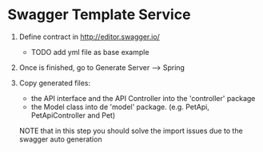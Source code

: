 # Swagger Template Service

1. Define contract in http://editor.swagger.io/
    - TODO add yml file as base example
    
2. Once is finished, go to Generate Server --> Spring

3. Copy generated files:
    - the API interface and the API Controller into the 'controller' package
    - the Model class into de 'model' package. 
    (e.g. PetApi, PetApiController and Pet)
    
    NOTE that in this step you should solve the import issues due to the swagger auto generation
